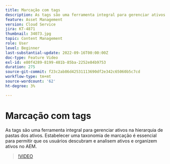```yaml
---
title: Marcação com tags
description: As tags são uma ferramenta integral para gerenciar ativos na hierarquia de pastas dos ativos. Estabelecer uma taxonomia de marcação é essencial para permitir que os usuários descubram e analisem ativos e organizem ativos no AEM.
feature: Asset Management
version: Cloud Service
jira: KT-4871
thumbnail: 34073.jpg
topic: Content Management
role: User
level: Beginner
last-substantial-update: 2022-09-16T00:00:00Z
doc-type: Feature Video
exl-id: e80f4289-8199-481b-85ba-2252e84b9753
duration: 275
source-git-commit: f23c2ab86d42531113690df2e342c65060b5c7cd
workflow-type: tm+mt
source-wordcount: '62'
ht-degree: 3%

---
```


# Marcação com tags

As tags são uma ferramenta integral para gerenciar ativos na hierarquia de pastas dos ativos. Estabelecer uma taxonomia de marcação é essencial para permitir que os usuários descubram e analisem ativos e organizem ativos no AEM.

>[!VIDEO](https://video.tv.adobe.com/v/34073?quality=12&learn=on)
